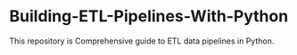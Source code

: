 # Building-ETL-Pipelines-With-Python
This repository is  Comprehensive guide to ETL data pipelines in Python.
